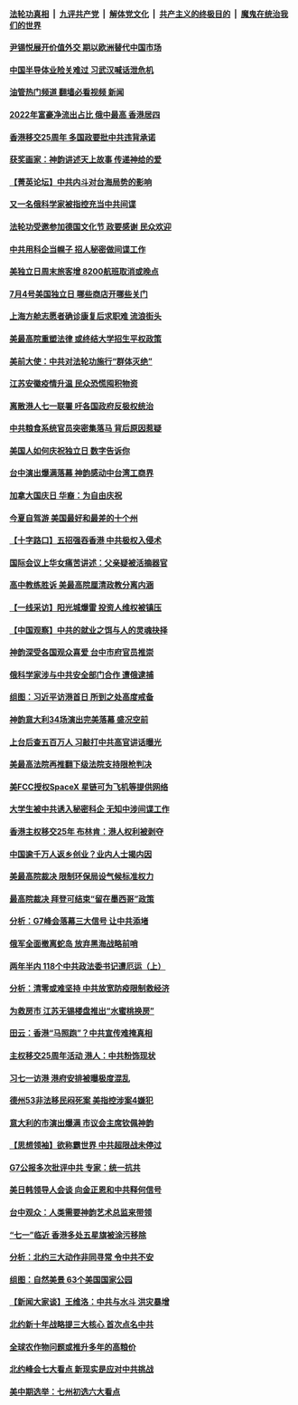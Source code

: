 ####  [法轮功真相](../../../../basic/blob/master/README.md?t=07031701) &nbsp;|&nbsp; [九评共产党](../../../../9ping.md/blob/master/README.md?t=07031701) &nbsp;|&nbsp; [解体党文化](../../../../jtdwh.md/blob/master/README.md?t=07031701)  &nbsp;|&nbsp; [共产主义的终极目的](../../../../gczydzjmd.md/blob/master/README.md?t=07031701) &nbsp;|&nbsp; [魔鬼在统治我们的世界](../../../../mgztzwmdsj.md/blob/master/README.md?t=07031701) 

#### [尹锡悦展开价值外交 期以欧洲替代中国市场](../pages/nf4514/n13772487.md?t=07031701) 

#### [中国半导体业险关难过 习武汉喊话泄危机](../pages/nf4514/n13772457.md?t=07031701) 

#### [油管热门频道 翻墙必看视频 新闻](http://45.76.130.85:81/youtube.html?07031701)

#### [2022年富豪净流出占比 俄中最高 香港居四](../pages/nf4514/n13772440.md?t=07031701) 

#### [香港移交25周年 多国政要批中共违背承诺](../pages/nf4514/n13772424.md?t=07031701) 

#### [获奖画家：神韵讲述天上故事 传递神给的爱](../pages/nf4514/n13772358.md?t=07031701) 

#### [【菁英论坛】中共内斗对台海局势的影响](../pages/nf4514/n13772350.md?t=07031701) 

#### [又一名俄科学家被指控充当中共间谍](../pages/nf4514/n13772359.md?t=07031701) 

#### [法轮功受邀参加德国文化节 政要感谢 民众欢迎](../pages/nf4514/n13772300.md?t=07031701) 

#### [中共用科企当幌子 招人秘密做间谍工作](../pages/nf4514/n13772288.md?t=07031701) 

#### [美独立日周末旅客增 8200航班取消或晚点](../pages/nf4514/n13772205.md?t=07031701) 

#### [7月4号美国独立日 哪些商店开哪些关门](../pages/nf4514/n13772227.md?t=07031701) 

#### [上海方舱志愿者确诊康复后求职难 流浪街头](../pages/nf4514/n13772134.md?t=07031701) 

#### [美最高院重塑法律 或终结大学招生平权政策](../pages/nf4514/n13771805.md?t=07031701) 

#### [美前大使：中共对法轮功施行“群体灭绝”](../pages/nf4514/n13771705.md?t=07031701) 

#### [江苏安徽疫情升温 民众恐慌囤积物资](../pages/nf4514/n13771992.md?t=07031701) 

#### [离散港人七一联署 吁各国政府反极权统治](../pages/nf4514/n13771958.md?t=07031701) 

#### [中共粮食系统官员突密集落马 背后原因惹疑](../pages/nf4514/n13771806.md?t=07031701) 

#### [美国人如何庆祝独立日 数字告诉你](../pages/nf4514/n13771602.md?t=07031701) 

#### [台中演出爆满落幕 神韵感动中台湾工商界](../pages/nf4514/n13771689.md?t=07031701) 

#### [加拿大国庆日 华裔：为自由庆祝](../pages/nf4514/n13771688.md?t=07031701) 

#### [今夏自驾游 美国最好和最差的十个州](../pages/nf4514/n13771663.md?t=07031701) 

#### [【十字路口】五招强吞香港 中共极权入侵术](../pages/nf4514/n13771516.md?t=07031701) 

#### [国际会议上华女痛苦讲述：父亲疑被活摘器官](../pages/nf4514/n13771583.md?t=07031701) 

#### [高中教练胜诉 美最高院厘清政教分离内涵](../pages/nf4514/n13770990.md?t=07031701) 

#### [【一线采访】阳光城爆雷 投资人维权被镇压](../pages/nf4514/n13771312.md?t=07031701) 

#### [【中国观察】中共的就业之饵与人的灵魂抉择](../pages/nf4514/n13771353.md?t=07031701) 

#### [神韵深受各国观众喜爱 台中市府官员推崇](../pages/nf4514/n13771070.md?t=07031701) 

#### [俄科学家涉与中共安全部门合作 遭俄逮捕](../pages/nf4514/n13771389.md?t=07031701) 

#### [组图：习近平访港首日 所到之处高度戒备](../pages/nf4514/n13771338.md?t=07031701) 

#### [神韵意大利34场演出完美落幕 盛况空前](../pages/nf4514/n13771095.md?t=07031701) 

#### [上台后查五百万人 习敲打中共高官讲话曝光](../pages/nf4514/n13771196.md?t=07031701) 

#### [美最高法院再推翻下级法院支持限枪判决](../pages/nf4514/n13771033.md?t=07031701) 

#### [美FCC授权SpaceX 星链可为飞机等提供网络](../pages/nf4514/n13771158.md?t=07031701) 

#### [大学生被中共诱入秘密科企 无知中涉间谍工作](../pages/nf4514/n13771025.md?t=07031701) 

#### [香港主权移交25年 布林肯：港人权利被剥夺](../pages/nf4514/n13770972.md?t=07031701) 

#### [中国逾千万人返乡创业？业内人士揭内因](../pages/nf4514/n13770780.md?t=07031701) 

#### [美最高院裁决 限制环保局设气候标准权力](../pages/nf4514/n13770868.md?t=07031701) 

#### [最高院裁决 拜登可结束“留在墨西哥”政策](../pages/nf4514/n13770877.md?t=07031701) 

#### [分析：G7峰会落幕三大信号 让中共添堵](../pages/nf4514/n13770331.md?t=07031701) 

#### [俄军全面撤离蛇岛 放弃黑海战略前哨](../pages/nf4514/n13770716.md?t=07031701) 

#### [两年半内 118个中共政法委书记遭厄运（上）](../pages/nf4514/n13763600.md?t=07031701) 

#### [分析：清零或难坚持 中共放宽防疫限制救经济](../pages/nf4514/n13770641.md?t=07031701) 

#### [为救房市 江苏无锡楼盘推出“水蜜桃换房”](../pages/nf4514/n13770456.md?t=07031701) 

#### [田云：香港“马照跑”？中共宣传难掩真相](../pages/nf4514/n13770539.md?t=07031701) 

#### [主权移交25周年活动 港人：中共粉饰现状](../pages/nf4514/n13770525.md?t=07031701) 

#### [习七一访港 港府安排被曝极度混乱](../pages/nf4514/n13770319.md?t=07031701) 

#### [德州53非法移民闷死案 美指控涉案4嫌犯](../pages/nf4514/n13770349.md?t=07031701) 

#### [意大利的市演出爆满 市议会主席钦佩神韵](../pages/nf4514/n13770409.md?t=07031701) 

#### [【思想领袖】欲称霸世界 中共超限战未停过](../pages/nf4514/n13745142.md?t=07031701) 

#### [G7公报多次批评中共 专家：统一抗共](../pages/nf4514/n13770257.md?t=07031701) 

#### [美日韩领导人会谈 向金正恩和中共释何信号](../pages/nf4514/n13770127.md?t=07031701) 

#### [台中观众：人类需要神韵艺术总监来带领](../pages/nf4514/n13770122.md?t=07031701) 

#### [“七一”临近 香港多处五星旗被涂污移除](../pages/nf4514/n13770211.md?t=07031701) 

#### [分析：北约三大动作非同寻常 令中共不安](../pages/nf4514/n13770139.md?t=07031701) 

#### [组图：自然美景 63个美国国家公园](../pages/nf4514/n13769703.md?t=07031701) 

#### [【新闻大家谈】王维洛：中共与水斗 洪灾暴增](../pages/nf4514/n13769655.md?t=07031701) 

#### [北约新十年战略提三大核心 首次点名中共](../pages/nf4514/n13770147.md?t=07031701) 

#### [全球农作物问题或推升多年的高粮价](../pages/nf4514/n13769592.md?t=07031701) 

#### [北约峰会七大看点 新现实是应对中共挑战](../pages/nf4514/n13769989.md?t=07031701) 

#### [美中期选举：七州初选六大看点](../pages/nf4514/n13769936.md?t=07031701) 

<img src='http://gfw-breaker.win/goodnews/indexes/nf4514.md' width='0px' height='0px'/>
